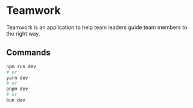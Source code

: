 # Teamwork
Teamwork is an application to help team leaders guide team members to the right way.

## Commands

```bash
npm run dev
# or
yarn dev
# or
pnpm dev
# or
bun dev
```

